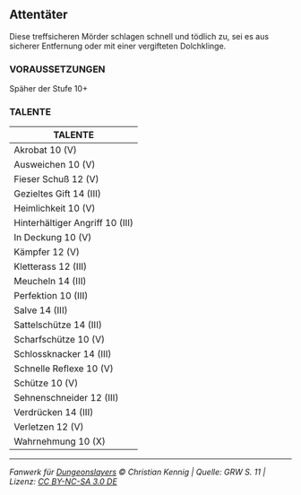 ## Attentäter

Diese treffsicheren Mörder schlagen schnell und tödlich zu, sei es aus sicherer Entfernung oder mit einer vergifteten Dolchklinge.

### VORAUSSETZUNGEN

Späher der Stufe 10+

### TALENTE

| TALENTE                         |
| ------------------------------- |
| Akrobat 10 (V)                  |
| Ausweichen 10 (V)               |
| Fieser Schuß 12 (V)             |
| Gezieltes Gift 14 (III)         |
| Heimlichkeit 10 (V)             |
| Hinterhältiger Angriff 10 (III) |
| In Deckung 10 (V)               |
| Kämpfer 12 (V)                  |
| Kletterass 12 (III)             |
| Meucheln 14 (III)               |
| Perfektion 10 (III)             |
| Salve 14 (III)                  |
| Sattelschütze 14 (III)          |
| Scharfschütze 10 (V)            |
| Schlossknacker 14 (III)         |
| Schnelle Reflexe 10 (V)         |
| Schütze 10 (V)                  |
| Sehnenschneider 12 (III)        |
| Verdrücken 14 (III)             |
| Verletzen 12 (V)                |
| Wahrnehmung 10 (X)              |

---

_Fanwerk für [Dungeonslayers](https://www.dungeonslayers.net/) © Christian Kennig | Quelle: GRW S. 11 | Lizenz: [CC BY-NC-SA 3.0 DE](https://creativecommons.org/licenses/by-nc-sa/3.0/de/)_
